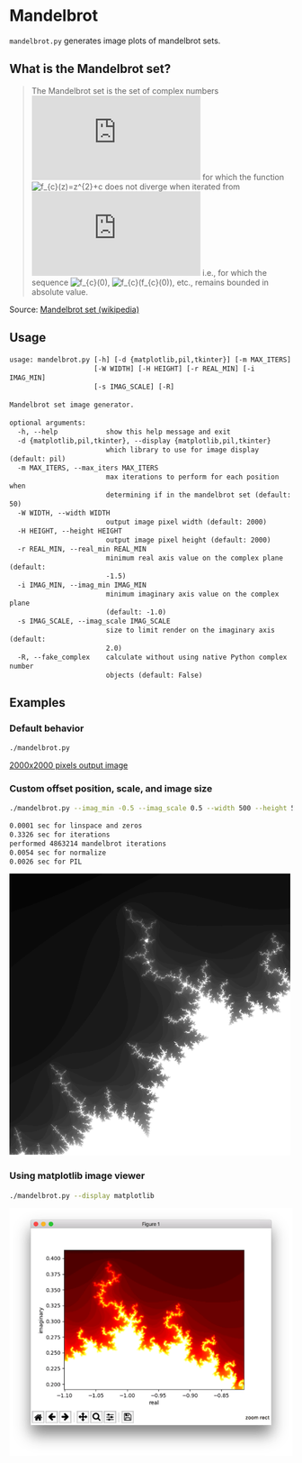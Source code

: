 # Mandelbrot

`mandelbrot.py` generates image plots of mandelbrot sets.


## What is the Mandelbrot set?

> The Mandelbrot set is the set of complex numbers
> ![c](https://latex.codecogs.com/svg.latex?c)
> for which the function
> ![f_{c}(z)=z^{2}+c](https://latex.codecogs.com/svg.latex?f_{c}(z)=z^{2}+c)
> does not diverge when iterated from
> ![z=0](https://latex.codecogs.com/svg.latex?z=0)
> i.e., for which the sequence
> ![f_{c}(0)](https://latex.codecogs.com/svg.latex?f_{c}(0)),
> ![f_{c}(f_{c}(0))](https://latex.codecogs.com/svg.latex?f_{c}\(f_{c}\(0\)\)),
> etc., remains bounded in absolute value.

Source: [Mandelbrot set (wikipedia)](https://en.wikipedia.org/wiki/Mandelbrot_set)


## Usage

```
usage: mandelbrot.py [-h] [-d {matplotlib,pil,tkinter}] [-m MAX_ITERS]
                     [-W WIDTH] [-H HEIGHT] [-r REAL_MIN] [-i IMAG_MIN]
                     [-s IMAG_SCALE] [-R]

Mandelbrot set image generator.

optional arguments:
  -h, --help            show this help message and exit
  -d {matplotlib,pil,tkinter}, --display {matplotlib,pil,tkinter}
                        which library to use for image display (default: pil)
  -m MAX_ITERS, --max_iters MAX_ITERS
                        max iterations to perform for each position when
                        determining if in the mandelbrot set (default: 50)
  -W WIDTH, --width WIDTH
                        output image pixel width (default: 2000)
  -H HEIGHT, --height HEIGHT
                        output image pixel height (default: 2000)
  -r REAL_MIN, --real_min REAL_MIN
                        minimum real axis value on the complex plane (default:
                        -1.5)
  -i IMAG_MIN, --imag_min IMAG_MIN
                        minimum imaginary axis value on the complex plane
                        (default: -1.0)
  -s IMAG_SCALE, --imag_scale IMAG_SCALE
                        size to limit render on the imaginary axis (default:
                        2.0)
  -R, --fake_complex    calculate without using native Python complex number
                        objects (default: False)
```


## Examples

### Default behavior

```bash
./mandelbrot.py
```

[2000x2000 pixels output image](examples/sample_output_default_full.png)

### Custom offset position, scale, and image size

```bash
./mandelbrot.py --imag_min -0.5 --imag_scale 0.5 --width 500 --height 500
```

```
0.0001 sec for linspace and zeros
0.3326 sec for iterations
performed 4863214 mandelbrot iterations
0.0054 sec for normalize
0.0026 sec for PIL
```

![displayed image](examples/sample_output_1.png)

### Using matplotlib image viewer

```bash
./mandelbrot.py --display matplotlib
```

![displayed image](examples/sample_output_2.png)
